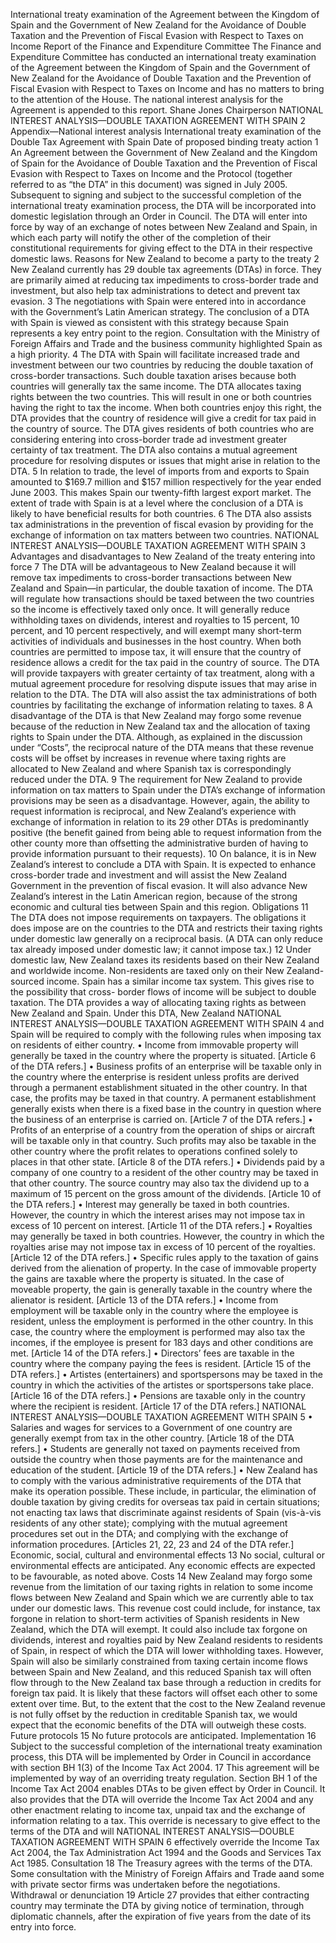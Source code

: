 International treaty examination of the Agreement between the Kingdom of Spain and the Government of New Zealand for the Avoidance of Double Taxation and the Prevention of Fiscal Evasion with Respect to Taxes on Income Report of the Finance and Expenditure Committee The Finance and Expenditure Committee has conducted an international treaty examination of the Agreement between the Kingdom of Spain and the Government of New Zealand for the Avoidance of Double Taxation and the Prevention of Fiscal Evasion with Respect to Taxes on Income and has no matters to bring to the attention of the House. The national interest analysis for the Agreement is appended to this report. Shane Jones Chairperson NATIONAL INTEREST ANALYSIS—DOUBLE TAXATION AGREEMENT WITH SPAIN 2 Appendix—National interest analysis International treaty examination of the Double Tax Agreement with Spain Date of proposed binding treaty action 1 An Agreement between the Government of New Zealand and the Kingdom of Spain for the Avoidance of Double Taxation and the Prevention of Fiscal Evasion with Respect to Taxes on Income and the Protocol (together referred to as “the DTA” in this document) was signed in July 2005. Subsequent to signing and subject to the successful completion of the international treaty examination process, the DTA will be incorporated into domestic legislation through an Order in Council. The DTA will enter into force by way of an exchange of notes between New Zealand and Spain, in which each party will notify the other of the completion of their constitutional requirements for giving effect to the DTA in their respective domestic laws. Reasons for New Zealand to become a party to the treaty 2 New Zealand currently has 29 double tax agreements (DTAs) in force. They are primarily aimed at reducing tax impediments to cross-border trade and investment, but also help tax administrations to detect and prevent tax evasion. 3 The negotiations with Spain were entered into in accordance with the Government’s Latin American strategy. The conclusion of a DTA with Spain is viewed as consistent with this strategy because Spain represents a key entry point to the region. Consultation with the Ministry of Foreign Affairs and Trade and the business community highlighted Spain as a high priority. 4 The DTA with Spain will facilitate increased trade and investment between our two countries by reducing the double taxation of cross-border transactions. Such double taxation arises because both countries will generally tax the same income. The DTA allocates taxing rights between the two countries. This will result in one or both countries having the right to tax the income. When both countries enjoy this right, the DTA provides that the country of residence will give a credit for tax paid in the country of source. The DTA gives residents of both countries who are considering entering into cross-border trade ad investment greater certainty of tax treatment. The DTA also contains a mutual agreement procedure for resolving disputes or issues that might arise in relation to the DTA. 5 In relation to trade, the level of imports from and exports to Spain amounted to $169.7 million and $157 million respectively for the year ended June 2003. This makes Spain our twenty-fifth largest export market. The extent of trade with Spain is at a level where the conclusion of a DTA is likely to have beneficial results for both countries. 6 The DTA also assists tax administrations in the prevention of fiscal evasion by providing for the exchange of information on tax matters between two countries. NATIONAL INTEREST ANALYSIS—DOUBLE TAXATION AGREEMENT WITH SPAIN 3 Advantages and disadvantages to New Zealand of the treaty entering into force 7 The DTA will be advantageous to New Zealand because it will remove tax impediments to cross-border transactions between New Zealand and Spain—in particular, the double taxation of income. The DTA will regulate how transactions should be taxed between the two countries so the income is effectively taxed only once. It will generally reduce withholding taxes on dividends, interest and royalties to 15 percent, 10 percent, and 10 percent respectively, and will exempt many short-term activities of individuals and businesses in the host country. When both countries are permitted to impose tax, it will ensure that the country of residence allows a credit for the tax paid in the country of source. The DTA will provide taxpayers with greater certainty of tax treatment, along with a mutual agreement procedure for resolving dispute issues that may arise in relation to the DTA. The DTA will also assist the tax administrations of both countries by facilitating the exchange of information relating to taxes. 8 A disadvantage of the DTA is that New Zealand may forgo some revenue because of the reduction in New Zealand tax and the allocation of taxing rights to Spain under the DTA. Although, as explained in the discussion under “Costs”, the reciprocal nature of the DTA means that these revenue costs will be offset by increases in revenue where taxing rights are allocated to New Zealand and where Spanish tax is correspondingly reduced under the DTA. 9 The requirement for New Zealand to provide information on tax matters to Spain under the DTA’s exchange of information provisions may be seen as a disadvantage. However, again, the ability to request information is reciprocal, and New Zealand’s experience with exchange of information in relation to its 29 other DTAs is predominantly positive (the benefit gained from being able to request information from the other county more than offsetting the administrative burden of having to provide information pursuant to their requests). 10 On balance, it is in New Zealand’s interest to conclude a DTA with Spain. It is expected to enhance cross-border trade and investment and will assist the New Zealand Government in the prevention of fiscal evasion. It will also advance New Zealand’s interest in the Latin American region, because of the strong economic and cultural ties between Spain and this region. Obligations 11 The DTA does not impose requirements on taxpayers. The obligations it does impose are on the countries to the DTA and restricts their taxing rights under domestic law generally on a reciprocal basis. (A DTA can only reduce tax already imposed under domestic law; it cannot impose tax.) 12 Under domestic law, New Zealand taxes its residents based on their New Zealand and worldwide income. Non-residents are taxed only on their New Zealand-sourced income. Spain has a similar income tax system. This gives rise to the possibility that cross- border flows of income will be subject to double taxation. The DTA provides a way of allocating taxing rights as between New Zealand and Spain. Under this DTA, New Zealand NATIONAL INTEREST ANALYSIS—DOUBLE TAXATION AGREEMENT WITH SPAIN 4 and Spain will be required to comply with the following rules when imposing tax on residents of either country. • Income from immovable property will generally be taxed in the country where the property is situated. \[Article 6 of the DTA refers.\] • Business profits of an enterprise will be taxable only in the country where the enterprise is resident unless profits are derived through a permanent establishment situated in the other country. In that case, the profits may be taxed in that country. A permanent establishment generally exists when there is a fixed base in the country in question where the business of an enterprise is carried on. \[Article 7 of the DTA refers.\] • Profits of an enterprise of a country from the operation of ships or aircraft will be taxable only in that country. Such profits may also be taxable in the other country where the profit relates to operations confined solely to places in that other state. \[Article 8 of the DTA refers.\] • Dividends paid by a company of one country to a resident of the other country may be taxed in that other country. The source country may also tax the dividend up to a maximum of 15 percent on the gross amount of the dividends. \[Article 10 of the DTA refers.\] • Interest may generally be taxed in both countries. However, the country in which the interest arises may not impose tax in excess of 10 percent on interest. \[Article 11 of the DTA refers.\] • Royalties may generally be taxed in both countries. However, the country in which the royalties arise may not impose tax in excess of 10 percent of the royalties. \[Article 12 of the DTA refers.\] • Specific rules apply to the taxation of gains derived from the alienation of property. In the case of immovable property the gains are taxable where the property is situated. In the case of moveable property, the gain is generally taxable in the country where the alienator is resident. \[Article 13 of the DTA refers.\] • Income from employment will be taxable only in the country where the employee is resident, unless the employment is performed in the other country. In this case, the country where the employment is performed may also tax the incomes, if the employee is present for 183 days and other conditions are met. \[Article 14 of the DTA refers.\] • Directors’ fees are taxable in the country where the company paying the fees is resident. \[Article 15 of the DTA refers.\] • Artistes (entertainers) and sportspersons may be taxed in the country in which the activities of the artistes or sportspersons take place. \[Article 16 of the DTA refers.\] • Pensions are taxable only in the country where the recipient is resident. \[Article 17 of the DTA refers.\] NATIONAL INTEREST ANALYSIS—DOUBLE TAXATION AGREEMENT WITH SPAIN 5 • Salaries and wages for services to a Government of one country are generally exempt from tax in the other country. \[Article 18 of the DTA refers.\] • Students are generally not taxed on payments received from outside the country when those payments are for the maintenance and education of the student. \[Article 19 of the DTA refers.\] • New Zealand has to comply with the various administrative requirements of the DTA that make its operation possible. These include, in particular, the elimination of double taxation by giving credits for overseas tax paid in certain situations; not enacting tax laws that discriminate against residents of Spain (vis-à-vis residents of any other state); complying with the mutual agreement procedures set out in the DTA; and complying with the exchange of information procedures. \[Articles 21, 22, 23 and 24 of the DTA refer.\] Economic, social, cultural and environmental effects 13 No social, cultural or environmental effects are anticipated. Any economic effects are expected to be favourable, as noted above. Costs 14 New Zealand may forgo some revenue from the limitation of our taxing rights in relation to some income flows between New Zealand and Spain which we are currently able to tax under our domestic laws. This revenue cost could include, for instance, tax forgone in relation to short-term activities of Spanish residents in New Zealand, which the DTA will exempt. It could also include tax forgone on dividends, interest and royalties paid by New Zealand residents to residents of Spain, in respect of which the DTA will lower withholding taxes. However, Spain will also be similarly constrained from taxing certain income flows between Spain and New Zealand, and this reduced Spanish tax will often flow through to the New Zealand tax base through a reduction in credits for foreign tax paid. It is likely that these factors will offset each other to some extent over time. But, to the extent that the cost to the New Zealand revenue is not fully offset by the reduction in creditable Spanish tax, we would expect that the economic benefits of the DTA will outweigh these costs. Future protocols 15 No future protocols are anticipated. Implementation 16 Subject to the successful completion of the international treaty examination process, this DTA will be implemented by Order in Council in accordance with section BH 1(3) of the Income Tax Act 2004. 17 This agreement will be implemented by way of an overriding treaty regulation. Section BH 1 of the Income Tax Act 2004 enables DTAs to be given effect by Order in Council. It also provides that the DTA will override the Income Tax Act 2004 and any other enactment relating to income tax, unpaid tax and the exchange of information relating to a tax. This override is necessary to give effect to the terms of the DTA and will NATIONAL INTEREST ANALYSIS—DOUBLE TAXATION AGREEMENT WITH SPAIN 6 effectively override the Income Tax Act 2004, the Tax Administration Act 1994 and the Goods and Services Tax Act 1985. Consultation 18 The Treasury agrees with the terms of the DTA. Some consultation with the Ministry of Foreign Affairs and Trade aand some with private sector firms was undertaken before the negotiations. Withdrawal or denunciation 19 Article 27 provides that either contracting country may terminate the DTA by giving notice of termination, through diplomatic channels, after the expiration of five years from the date of its entry into force.